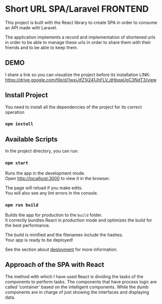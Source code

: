 
# Short URL SPA/Laravel FRONTEND

This project is built with the React library to create SPA in order to consume an API made with Laravel.

The application implements a record and implementation of shortened urls in order to be able to manage these urls in order to share them with their friends and to be able to keep them.

## DEMO 

I share a link so you can visualize the project before its installation
LINK: https://drive.google.com/file/d/1wxiJifZ1ji241JhFLV_dHbqaUgC3NdT3/view

## Install Project

You need to install all the dependencies of the project for its correct operation

### `npm install`

## Available Scripts

In the project directory, you can run:

### `npm start`

Runs the app in the development mode.<br>
Open [http://localhost:3000](http://localhost:3000) to view it in the browser.

The page will reload if you make edits.<br>
You will also see any lint errors in the console.

### `npm run build`

Builds the app for production to the `build` folder.<br>
It correctly bundles React in production mode and optimizes the build for the best performance.

The build is minified and the filenames include the hashes.<br>
Your app is ready to be deployed!

See the section about [deployment](https://facebook.github.io/create-react-app/docs/deployment) for more information.


## Approach of the SPA with React

The method with which I have used React is dividing the tasks of the components to perform tasks. The components that have process logic are called 'container' based on the intelligent components. While the dumb components are in charge of just showing the interfaces and displaying data.